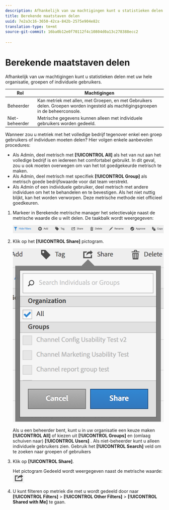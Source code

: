 ```yaml
---
description: Afhankelijk van uw machtigingen kunt u statistieken delen met uw hele organisatie, groepen of individuele gebruikers.
title: Berekende maatstaven delen
uuid: 7e2a3c16-3650-42ca-842b-2575e904e82c
translation-type: tm+mt
source-git-commit: 16ba0b12e0f70112f4c10804d0a13c278388ecc2

---
```



# Berekende maatstaven delen

Afhankelijk van uw machtigingen kunt u statistieken delen met uw hele organisatie, groepen of individuele gebruikers.

| Rol | Machtigingen |
|---|---|
| Beheerder | Kan metriek met allen, met Groepen, en met Gebruikers delen. Groepen worden ingesteld als machtigingsgroepen in de beheerconsole. |
| Niet-beheerder | Metrische gegevens kunnen alleen met individuele gebruikers worden gedeeld. |

Wanneer zou u metriek met het volledige bedrijf tegenover enkel een groep gebruikers of individuen moeten delen? Hier volgen enkele aanbevolen procedures:

* Als Admin, deel metrisch met **[!UICONTROL All]** als het van nut aan het volledige bedrijf is en iedereen het comfortabel gebruikt. In dit geval, zou u ook moeten overwegen om van het tot goedgekeurde metrisch te maken.
* Als Admin, deel metrisch met specifiek **[!UICONTROL Group]** als metrisch goede bedrijfswaarde voor dat team verstrekt.
* Als Admin of een individuele gebruiker, deel metrisch met andere individuen om het te behandelen en te bevestigen. Als het niet nuttig blijkt, kan het worden verworpen. Deze metrische methode niet officieel goedkeuren.

1. Markeer in Berekende metrische manager het selectievakje naast de metrische waarde die u wilt delen. De taakbalk wordt weergegeven:

   ![](assets/cm_task_bar.png)

1. Klik op het **[!UICONTROL Share]** pictogram.

   ![](assets/cm_share.png)

   Als u een beheerder bent, kunt u in uw organisatie een keuze maken **[!UICONTROL All]** of kiezen uit **[!UICONTROL Groups]** en (omlaag schuiven naar) **[!UICONTROL Users]** . Als niet-beheerder kunt u alleen individuele gebruikers zien. Gebruik het **[!UICONTROL Search]** veld om te zoeken naar groepen of gebruikers

1. Klik op **[!UICONTROL Share]**.

   Het pictogram Gedeeld wordt weergegeven naast de metrische waarde:  ![](assets/share_icon.png)

1. U kunt filteren op metriek die met u wordt gedeeld door naar **[!UICONTROL Filters]** > **[!UICONTROL Other Filters]** > **[!UICONTROL Shared with Me]** te gaan.


